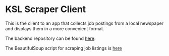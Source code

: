 # KSL Scraper Client

This is the client to an app that collects job postings from a local newspaper and displays them in a more convenient format.

The backend repository can be found [here](http://placeholder.com).

The BeautifulSoup script for scraping job listings is [here](http://placeholder.com)
